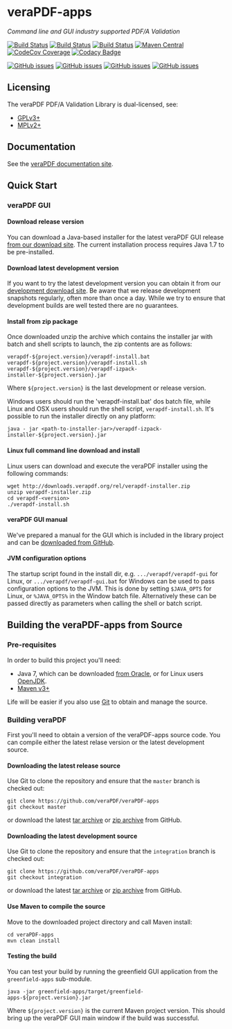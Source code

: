 veraPDF-apps
===============
*Command line and GUI industry supported PDF/A Validation*

[![Build Status](https://travis-ci.org/veraPDF/veraPDF-apps.svg?branch=integration)](https://travis-ci.org/veraPDF/apps/ "Travis-CI")
[![Build Status](http://jenkins.openpreservation.org/buildStatus/icon?job=veraPDF-apps)](http://jenkins.openpreservation.org/job/veraPDF-apps/ "OPF Jenkins Release")
[![Build Status](http://jenkins.openpreservation.org/buildStatus/icon?job=veraPDF-apps-dev)](http://jenkins.openpreservation.org/job/veraPDF-apps-dev/ "OPF Jenkins Development")
[![Maven Central](https://img.shields.io/maven-central/v/org.verapdf/verapdf-apps.svg)](http://repo1.maven.org/maven2/org/verapdf/verapdf-apps/ "Maven central")
[![CodeCov Coverage](https://img.shields.io/codecov/c/github/veraPDF/veraPDF-apps.svg)](https://codecov.io/gh/veraPDF/veraPDF-apps/ "CodeCov coverage")
[![Codacy Badge](https://api.codacy.com/project/badge/Grade/881d40fed7b54552839a347575e3ad80)](https://www.codacy.com/app/carlwilson/veraPDF-apps?utm_source=github.com&amp;utm_medium=referral&amp;utm_content=veraPDF/veraPDF-apps&amp;utm_campaign=Badge_Grade)

[![GitHub issues](https://img.shields.io/github/issues/veraPDF/veraPDF-apps.svg)](https://github.com/veraPDF/veraPDF-apps/issues "Open issues on GitHub")
[![GitHub issues](https://img.shields.io/github/issues-closed/veraPDF/veraPDF-apps.svg)](https://github.com/veraPDF/veraPDF-apps/issues-closed "Open issues on GitHub")
[![GitHub issues](https://img.shields.io/github/issues-pr/veraPDF/veraPDF-apps.svg)](https://github.com/veraPDF/veraPDF-apps/issues-pr "Open issues on GitHub")
[![GitHub issues](https://img.shields.io/github/issues-pr-closed/veraPDF/veraPDF-apps.svg)](https://github.com/veraPDF/veraPDF-apps/issues-pr-closed "Open issues on GitHub")

Licensing
---------
The veraPDF PDF/A Validation Library is dual-licensed, see:

 - [GPLv3+](LICENSE.GPL "GNU General Public License, version 3")
 - [MPLv2+](LICENSE.MPL "Mozilla Public License, version 2.0")

Documentation
-------------
See the [veraPDF documentation site](http://docs.verapdf.org/).

Quick Start
-----------

### veraPDF GUI
#### Download release version
You can download a Java-based installer for the latest veraPDF GUI release [from our download site](https://software.verapdf.org/rel/verapdf-installer.zip). The current installation process requires Java 1.7 to be pre-installed.

#### Download latest development version
If you want to try the latest development version you can obtain it from our [development download site](https://software.verapdf.org/dev/verapdf-installer.zip). Be aware that we release development snapshots regularly, often more than once a day. While we try to ensure that development builds are well tested there are no guarantees.

#### Install from zip package
Once downloaded unzip the archive which contains the installer jar with batch and shell scripts to launch, the zip contents are as follows:

    verapdf-${project.version}/verapdf-install.bat
    verapdf-${project.version}/verapdf-install.sh
    verapdf-${project.version}/verapdf-izpack-installer-${project.version}.jar

Where `${project.version}` is the last development or release version.

Windows users should run the 'verapdf-install.bat' dos batch file, while Linux and OSX users should run the shell script, `verapdf-install.sh`. It's possible to run the installer directly on any platform:

    java - jar <path-to-installer-jar>/verapdf-izpack-installer-${project.version}.jar

#### Linux full command line download and install
Linux users can download and execute the veraPDF installer using the following commands:

    wget http://downloads.verapdf.org/rel/verapdf-installer.zip
    unzip verapdf-installer.zip
    cd verapdf-<version>
    ./verapdf-install.sh

#### veraPDF GUI manual
We've prepared a manual for the GUI which is included in the library project and can be [downloaded from GitHub](https://github.com/veraPDF/veraPDF-apps/raw/release-1.4/veraPDFPDFAConformanceCheckerGUI.pdf).

#### JVM configuration options
The startup script found in the install dir, e.g. `.../verapdf/verapdf-gui` for Linux, or `.../verapdf/verapdf-gui.bat` for Windows can be used to pass
configuration options to the JVM. This is done by setting `$JAVA_OPTS` for Linux, or `%JAVA_OPTS%` in the Window batch file. Alternatively these can be
passed directly as parameters when calling the shell or batch script.

Building the veraPDF-apps from Source
----------------------------------------
### Pre-requisites

In order to build this project you'll need:

 * Java 7, which can be downloaded [from Oracle](http://www.oracle.com/technetwork/java/javase/downloads/index.html), or for Linux users [OpenJDK](http://openjdk.java.net/install/index.html).
 * [Maven v3+](https://maven.apache.org/)

Life will be easier if you also use [Git](https://git-scm.com/) to obtain and manage the source.

### Building veraPDF
First you'll need to obtain a version of the veraPDF-apps source code. You can compile either the latest relase version or the latest development source.
#### Downloading the latest release source
Use Git to clone the repository and ensure that the `master` branch is checked out:
```
git clone https://github.com/veraPDF/veraPDF-apps
git checkout master
```
or download the latest [tar archive](https://github.com/veraPDF/veraPDF-apps/archive/master.tar.gz "veraPDF-apps latest GitHub tar archive") or [zip archive](https://github.com/veraPDF/veraPDF-apps/archive/master.zip "veraPDF-apps latest GitHub zip archive") from GitHub.

#### Downloading the latest development source
Use Git to clone the repository and ensure that the `integration` branch is checked out:

    git clone https://github.com/veraPDF/veraPDF-apps
    git checkout integration

or download the latest [tar archive](https://github.com/veraPDF/veraPDF-apps/archive/integration.tar.gz "veraPDF-apps latest GitHub tar archive") or [zip archive](https://github.com/veraPDF/veraPDF-apps/archive/integration.zip "veraPDF-apps latest GitHub zip archive") from GitHub.

#### Use Maven to compile the source
Move to the downloaded project directory and call Maven install:

    cd veraPDF-apps
    mvn clean install

#### Testing the build
You can test your build by running the greenfield GUI application from the `greenfield-apps` sub-module.

    java -jar greenfield-apps/target/greenfield-apps-${project.version}.jar

Where `${project.version}` is the current Maven project version. This should bring up the veraPDF GUI main window if the build was successful.
